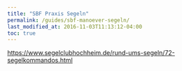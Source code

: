 ```yaml
---
title: "SBF Praxis Segeln"
permalink: /guides/sbf-manoever-segeln/
last_modified_at: 2016-11-03T11:13:12-04:00
toc: true
---
```

https://www.segelclubhochheim.de/rund-ums-segeln/72-segelkommandos.html












